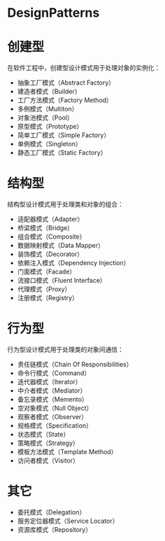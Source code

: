 # DesignPatterns
# 创建型
在软件工程中，创建型设计模式用于处理对象的实例化：

* 抽象工厂模式（Abstract Factory）
* 建造者模式（Builder）
* 工厂方法模式（Factory Method）
* 多例模式（Multiton）
* 对象池模式（Pool）
* 原型模式（Prototype）
* 简单工厂模式（Simple Factory）
* 单例模式（Singleton）
* 静态工厂模式（Static Factory）

# 结构型

结构型设计模式用于处理类和对象的组合：

* 适配器模式（Adapter）
* 桥梁模式（Bridge）
* 组合模式（Composite）
* 数据映射模式（Data Mapper）
* 装饰模式（Decorator）
* 依赖注入模式（Dependency Injection）
* 门面模式（Facade）
* 流接口模式（Fluent Interface）
* 代理模式（Proxy）
* 注册模式（Registry）

# 行为型

行为型设计模式用于处理类的对象间通信：

* 责任链模式（Chain Of Responsibilities）
* 命令行模式（Command）
* 迭代器模式（Iterator）
* 中介者模式（Mediator）
* 备忘录模式（Memento）
* 空对象模式（Null Object）
* 观察者模式（Observer）
* 规格模式（Specification）
* 状态模式（State）
* 策略模式（Strategy）
* 模板方法模式（Template Method）
* 访问者模式（Visitor）
# 其它

* 委托模式（Delegation）
* 服务定位器模式（Service Locator）
* 资源库模式（Repository）

